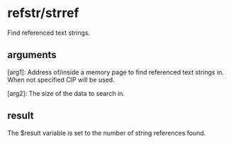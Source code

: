 # refstr/strref

Find referenced text strings.

## arguments

\[arg1\]: Address of/inside a memory page to find referenced text strings in. When not specified CIP will be used.

\[arg2\]: The size of the data to search in.

## result

The $result variable is set to the number of string references found.
